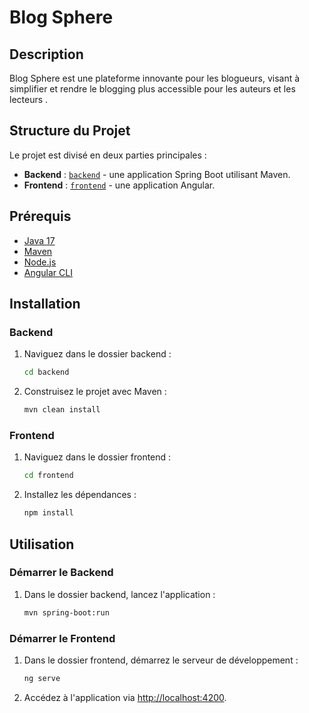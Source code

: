 # Blog Sphere

## Description

Blog Sphere est une plateforme innovante pour les blogueurs, visant à simplifier et rendre le blogging plus accessible pour les auteurs et les lecteurs .

## Structure du Projet

Le projet est divisé en deux parties principales :

- **Backend** : [`backend`](backend) - une application Spring Boot utilisant Maven.
- **Frontend** : [`frontend`](frontend) - une application Angular.

## Prérequis

- [Java 17](https://www.oracle.com/java/technologies/javase/jdk17-archive-downloads.html)
- [Maven](https://maven.apache.org/)
- [Node.js](https://nodejs.org/)
- [Angular CLI](https://angular.io/cli)

## Installation

### Backend

1. Naviguez dans le dossier backend :

    ```sh
    cd backend
    ```

2. Construisez le projet avec Maven :

    ```sh
    mvn clean install
    ```

### Frontend

1. Naviguez dans le dossier frontend :

    ```sh
    cd frontend
    ```

2. Installez les dépendances :

    ```sh
    npm install
    ```

## Utilisation

### Démarrer le Backend

1. Dans le dossier backend, lancez l'application :

    ```sh
    mvn spring-boot:run
    ```

### Démarrer le Frontend

1. Dans le dossier frontend, démarrez le serveur de développement :

    ```sh
    ng serve
    ```

2. Accédez à l'application via [http://localhost:4200](http://localhost:4200).

